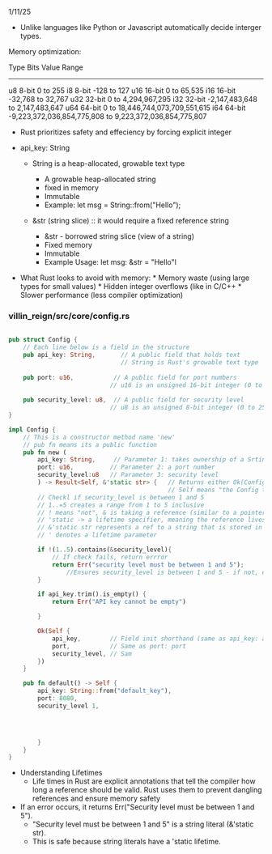 1/11/25

- Unlike languages like Python or Javascript automatically decide interger types. 

Memory optimization:

Type	Bits	Value Range
----    ----    -----------
u8	8-bit	0 to 255
i8	8-bit	-128 to 127
u16	16-bit	0 to 65,535
i16	16-bit	-32,768 to 32,767
u32	32-bit	0 to 4,294,967,295
i32	32-bit	-2,147,483,648 to 2,147,483,647
u64	64-bit	0 to 18,446,744,073,709,551,615
i64	64-bit	-9,223,372,036,854,775,808 to 9,223,372,036,854,775,807

- Rust prioritizes safety and effeciency by forcing explicit integer

- api_key: String
    
    - String is a heap-allocated, growable text type
        * A growable heap-allocated string 
        * fixed in memory
        * Immutable
        * Example: let msg = String::from("Hello");



    - &str (string slice) :: it would require a fixed reference string
        * &str - borrowed string slice (view of a string)
        * Fixed memory
        * Immutable 
        * Example Usage: let msg: &str = "Hello"l

 -  What Rust looks to avoid with memory:
        * Memory waste (using large types for small values)
        * Hidden integer overflows (like in C/C++
        * Slower performance (less compiler optimization)

###  villin_reign/src/core/config.rs

```rust

pub struct Config {
    // Each line below is a field in the structure
    pub api_key: String,       // A public field that holds text
                               // String is Rust's growable text type
    
    pub port: u16,           // A public field for port numbers
                            // u16 is an unsigned 16-bit integer (0 to 65,535)
    
    pub security_level: u8,  // A public field for security level
                            // u8 is an unsigned 8-bit integer (0 to 255)
}

impl Config {
    // This is a constructor method name 'new'
    // pub fn means its a public function
    pub fn new (
        api_key: String,     // Parameter 1: takes ownership of a Srting
        port: u16,          // Parameter 2: a port number
        security_level:u8   // Parameter 3: security level
        ) -> Result<Self, &'static str> {   // Returns either Ok(Config) or Err(error message)
                                            // Self means "the Config type"
        // Checkl if security_level is between 1 and 5
        // 1..=5 creates a range from 1 to 5 inclusive
        // ! means "not", & is taking a reference (similar to a pointer)
        // 'static -> a lifetime specifier, meaning the reference lives for the entire duration for the program
        // &'static str represents a ref to a string that is stored in the programs binary and never deallocates
        // ' denotes a lifetime parameter

        if !(1..5).contains(&security_level){   
            // If check fails, return errror
            return Err("security level must be between 1 and 5");
                //Ensures security_level is between 1 and 5 - if not, error
        }

        if api_key.trim().is_empty() {
            return Err("API key cannot be empty")

        }

        Ok(Self {
            api_key,        // Field init shorthand (same as api_key: api_key)
            port,           // Same as port: port
            security_level, // Sam
        })        
    }

    pub fn default() -> Self {
        api_key: String::from("default_key"),
        port: 8080,
        security_level 1,
        



        }
    }
}

```

 - Understanding Lifetimes
    * Life times in Rust are explicit annotations that tell the compiler how long a reference should be valid. Rust uses them to prevent dangling references and ensure memory safety
- If an error occurs, it returns Err("Security level must be between 1 and 5").
    * "Security level must be between 1 and 5" is a string literal (&'static str).
    * This is safe because string literals have a 'static lifetime.
